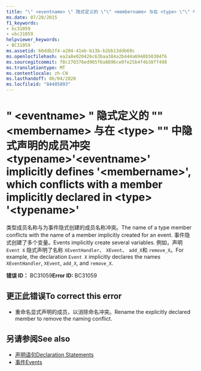 ```yaml
---
title: "\" <eventname> \" 隐式定义的 \"\" <membername> 与在 <type> \"\" 中隐式声明的成员冲突 <typename>"
ms.date: 07/20/2015
f1_keywords:
- bc31059
- vbc31059
helpviewer_keywords:
- BC31059
ms.assetid: 60ddb2f4-a204-41eb-b13b-b2bb13ddb69c
ms.openlocfilehash: ea2a8e020426c63baa384a2b444a6948b50304f6
ms.sourcegitcommit: f8c270376ed905f6a8896ce0fe25b4f4b38ff498
ms.translationtype: MT
ms.contentlocale: zh-CN
ms.lasthandoff: 06/04/2020
ms.locfileid: "84405893"
---
```

# <a name="eventname-implicitly-defines-membername-which-conflicts-with-a-member-implicitly-declared-in-type-typename"></a><span data-ttu-id="f6f5e-102">" \<eventname> " 隐式定义的 "" \<membername> 与在 \<type> "" 中隐式声明的成员冲突 \<typename></span><span class="sxs-lookup"><span data-stu-id="f6f5e-102">'\<eventname>' implicitly defines '\<membername>', which conflicts with a member implicitly declared in \<type> '\<typename>'</span></span>

<span data-ttu-id="f6f5e-103">类型成员名称与为事件隐式创建的成员名称冲突。</span><span class="sxs-lookup"><span data-stu-id="f6f5e-103">The name of a type member conflicts with the name of a member implicitly created for an event.</span></span> <span data-ttu-id="f6f5e-104">事件隐式创建了多个变量。</span><span class="sxs-lookup"><span data-stu-id="f6f5e-104">Events implicitly create several variables.</span></span> <span data-ttu-id="f6f5e-105">例如，声明 `Event X` 隐式声明了名称 `XEventHandler`、 `XEvent`、 `add_X`和 `remove_X`。</span><span class="sxs-lookup"><span data-stu-id="f6f5e-105">For example, the declaration `Event X` implicitly declares the names `XEventHandler`, `XEvent`, `add_X`, and `remove_X`.</span></span>

<span data-ttu-id="f6f5e-106">**错误 ID：** BC31059</span><span class="sxs-lookup"><span data-stu-id="f6f5e-106">**Error ID:** BC31059</span></span>

## <a name="to-correct-this-error"></a><span data-ttu-id="f6f5e-107">更正此错误</span><span class="sxs-lookup"><span data-stu-id="f6f5e-107">To correct this error</span></span>

- <span data-ttu-id="f6f5e-108">重命名显式声明的成员，以消除命名冲突。</span><span class="sxs-lookup"><span data-stu-id="f6f5e-108">Rename the explicitly declared member to remove the naming conflict.</span></span>

## <a name="see-also"></a><span data-ttu-id="f6f5e-109">另请参阅</span><span class="sxs-lookup"><span data-stu-id="f6f5e-109">See also</span></span>

- [<span data-ttu-id="f6f5e-110">声明语句</span><span class="sxs-lookup"><span data-stu-id="f6f5e-110">Declaration Statements</span></span>](../programming-guide/language-features/statements.md#declaration-statements)
- [<span data-ttu-id="f6f5e-111">事件</span><span class="sxs-lookup"><span data-stu-id="f6f5e-111">Events</span></span>](../programming-guide/language-features/events/index.md)
